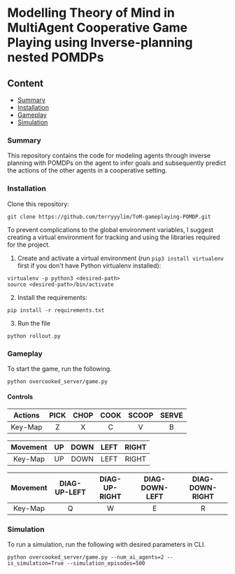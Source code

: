# Modelling Theory of Mind in MultiAgent Cooperative Game Playing using Inverse-planning nested POMDPs

## Content
* [Summary](#Summary)
* [Installation](#Installation)
* [Gameplay](#Gameplay)
* [Simulation](#Simulation)

### Summary
This repository contains the code for modeling agents through inverse planning with POMDPs on the agent to infer goals and subsequently predict the actions of the other agents in a cooperative setting.

### Installation
Clone this repository:
```
git clone https://github.com/terryyylim/ToM-gameplaying-POMDP.git
```

To prevent complications to the global environment variables, I suggest creating a virtual environment for tracking and using the libraries required for the project.

1. Create and activate a virtual environment (run `pip3 install virtualenv` first if you don't have Python virtualenv installed):
```
virtualenv -p python3 <desired-path>
source <desired-path>/bin/activate
```

2. Install the requirements:
```
pip install -r requirements.txt
```

3. Run the file
```
python rollout.py
```

### Gameplay
To start the game, run the following.
```
python overcooked_server/game.py
```

#### Controls
| Actions | PICK | CHOP | COOK | SCOOP | SERVE |
| :-----: | :--: | :--: | :--: | :---: | :---: |
| Key-Map |   Z  |   X  |   C  |   V   |   B   |

| Movement | UP  | DOWN | LEFT | RIGHT | 
| :------: | :-: | :--: | :--: | :---: |
| Key-Map  | UP  | DOWN | LEFT | RIGHT |

| Movement | DIAG-UP-LEFT | DIAG-UP-RIGHT | DIAG-DOWN-LEFT | DIAG-DOWN-RIGHT |
| :------: | :----------: | :-----------: | :------------: | :-------------: |
| Key-Map  |       Q      |        W      |        E       |         R       |


### Simulation
To run a simulation, run the following with desired parameters in CLI.
```
python overcooked_server/game.py --num_ai_agents=2 --is_simulation=True --simulation_episodes=500
```